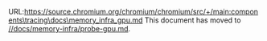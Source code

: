 URL:https://source.chromium.org/chromium/chromium/src/+/main:components\tracing\docs\memory_infra_gpu.md
This document has moved to [//docs/memory-infra/probe-gpu.md](/docs/memory-infra/probe-gpu.md).

